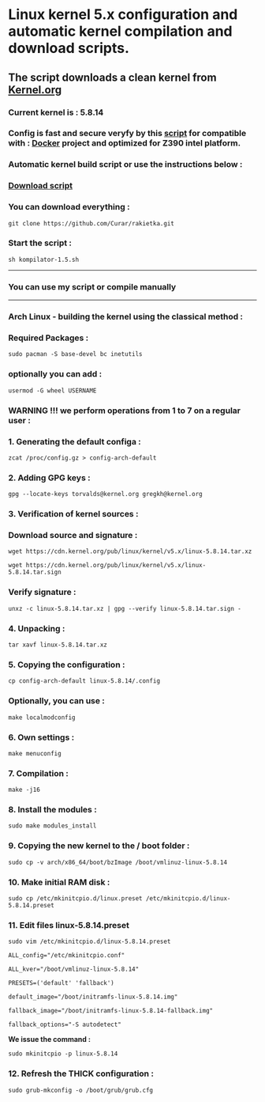 
# Linux kernel 5.x configuration and automatic kernel compilation and download scripts.
## The script downloads a clean kernel from [Kernel.org](https://kernel.org)
### Current kernel is : 5.8.14
### Config is fast and secure veryfy by this [script](https://github.com/moby/moby/blob/master/contrib/check-config.sh) for compatible with : [Docker](https://docs.docker.com) project and optimized for Z390 intel platform.
### Automatic kernel build script or use the instructions below :
### [Download script](https://github.com/Curar/rakietka/releases/download/1.5/kompilator-1.5.sh)
### You can download everything :
`git clone https://github.com/Curar/rakietka.git`
### Start the script :
`sh kompilator-1.5.sh`
***
### You can use my script or compile manually
***
### Arch Linux - building the kernel using the classical method :
### Required Packages :
`sudo pacman -S base-devel bc inetutils`
### optionally you can add :
`usermod -G wheel USERNAME`
### WARNING !!! we perform operations from 1 to 7 on a regular user :
### 1. Generating the default configa :
`zcat /proc/config.gz > config-arch-default`
### 2. Adding GPG keys :
 `gpg --locate-keys torvalds@kernel.org gregkh@kernel.org`
### 3. Verification of kernel sources :
### Download source and signature :
 `wget https://cdn.kernel.org/pub/linux/kernel/v5.x/linux-5.8.14.tar.xz`

 `wget https://cdn.kernel.org/pub/linux/kernel/v5.x/linux-5.8.14.tar.sign`
### Verify signature :
 `unxz -c linux-5.8.14.tar.xz | gpg --verify linux-5.8.14.tar.sign -`
### 4. Unpacking :
 `tar xavf linux-5.8.14.tar.xz`
### 5. Copying the configuration :
 `cp config-arch-default linux-5.8.14/.config`
### Optionally, you can use :
 `make localmodconfig`
### 6. Own settings :
 `make menuconfig`
### 7. Compilation :
 `make -j16`
### 8. Install the modules :
 `sudo make modules_install`
### 9. Copying the new kernel to the / boot folder :
 `sudo cp -v arch/x86_64/boot/bzImage /boot/vmlinuz-linux-5.8.14`
### 10. Make initial RAM disk :
 `sudo cp /etc/mkinitcpio.d/linux.preset /etc/mkinitcpio.d/linux-5.8.14.preset`
### 11. Edit files linux-5.8.14.preset
 `sudo vim /etc/mkinitcpio.d/linux-5.8.14.preset`

 ```
 ALL_config="/etc/mkinitcpio.conf"

 ALL_kver="/boot/vmlinuz-linux-5.8.14"

 PRESETS=('default' 'fallback')

 default_image="/boot/initramfs-linux-5.8.14.img"

 fallback_image="/boot/initramfs-linux-5.8.14-fallback.img"

 fallback_options="-S autodetect"
 ```

**We issue the command :**

 `sudo mkinitcpio -p linux-5.8.14`

### 12. Refresh the THICK configuration :
 `sudo grub-mkconfig -o /boot/grub/grub.cfg`

